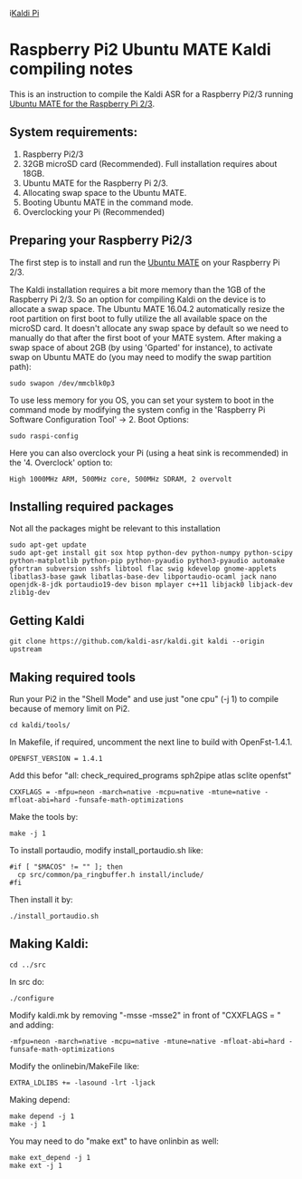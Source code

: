 i[Kaldi Pi](https://raw.githubusercontent.com/saeidmokaram/Kaldi-on-RaspberryPi2/master/Kaldi_Pi.png)
# Raspberry Pi2 Ubuntu MATE Kaldi compiling notes
This is an instruction to compile the Kaldi ASR for a Raspberry Pi2/3 running [Ubuntu MATE for the Raspberry Pi 2/3](https://ubuntu-mate.org/raspberry-pi/).

## System requirements:

1. Raspberry Pi2/3
2. 32GB microSD card (Recommended). Full installation requires about 18GB.
3. Ubuntu MATE for the Raspberry Pi 2/3.
4. Allocating swap space to the Ubuntu MATE.
5. Booting Ubuntu MATE in the command mode.
6. Overclocking your Pi (Recommended)

## Preparing your Raspberry Pi2/3
The first step is to install and run the [Ubuntu MATE](https://ubuntu-mate.org/raspberry-pi/) on your Raspberry Pi 2/3.

The Kaldi installation requires a bit more memory than the 1GB of the Raspberry Pi 2/3. So an option for compiling Kaldi on the device is to allocate a swap space. The Ubuntu MATE 16.04.2 automatically resize the root partition on first boot to fully utilize the all available space on the microSD card. It doesn't allocate any swap space by default so we need to manually do that after the first boot of your MATE system. After making a swap space of about 2GB (by using 'Gparted' for instance), to activate swap on Ubuntu MATE do (you may need to modify the swap partition path):

    sudo swapon /dev/mmcblk0p3

To use less memory for you OS, you can set your system to boot in the command mode by modifying the system config in the 'Raspberry Pi Software Configuration Tool' -> 2. Boot Options:

    sudo raspi-config

Here you can also overclock your Pi (using a heat sink is recommended) in the '4. Overclock' option to:

    High 1000MHz ARM, 500MHz core, 500MHz SDRAM, 2 overvolt

## Installing required packages
Not all the packages might be relevant to this installation
  
    sudo apt-get update
    sudo apt-get install git sox htop python-dev python-numpy python-scipy python-matplotlib python-pip python-pyaudio python3-pyaudio automake gfortran subversion sshfs libtool flac swig kdevelop gnome-applets libatlas3-base gawk libatlas-base-dev libportaudio-ocaml jack nano openjdk-8-jdk portaudio19-dev bison mplayer c++11 libjack0 libjack-dev zlib1g-dev

## Getting Kaldi

    git clone https://github.com/kaldi-asr/kaldi.git kaldi --origin upstream


## Making required tools
Run your Pi2 in the "Shell Mode" and use just "one cpu" (-j 1) to compile because of memory limit on Pi2.

    cd kaldi/tools/

In Makefile, if required, uncomment the next line to build with OpenFst-1.4.1.

    OPENFST_VERSION = 1.4.1

Add this befor "all: check_required_programs sph2pipe atlas sclite openfst"

    CXXFLAGS = -mfpu=neon -march=native -mcpu=native -mtune=native -mfloat-abi=hard -funsafe-math-optimizations

Make the tools by:

    make -j 1

To install portaudio, modify install_portaudio.sh like:

    #if [ "$MACOS" != "" ]; then
      cp src/common/pa_ringbuffer.h install/include/
    #fi

Then install it by:

    ./install_portaudio.sh

## Making Kaldi:

    cd ../src

In src do:

    ./configure

Modify kaldi.mk by removing "-msse -msse2" in front of "CXXFLAGS = " and adding:

    -mfpu=neon -march=native -mcpu=native -mtune=native -mfloat-abi=hard -funsafe-math-optimizations

Modify the onlinebin/MakeFile like:

    EXTRA_LDLIBS += -lasound -lrt -ljack

Making depend:

    make depend -j 1
    make -j 1

You may need to do "make ext" to have onlinbin as well:

    make ext_depend -j 1
    make ext -j 1
